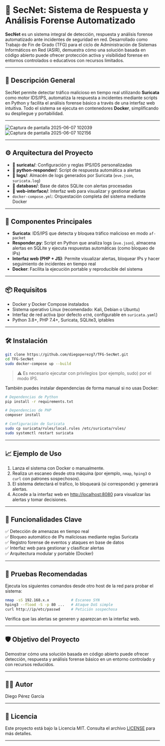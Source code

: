 # 🔐 SecNet: Sistema de Respuesta y Análisis Forense Automatizado

**SecNet** es un sistema integral de detección, respuesta y análisis forense automatizado ante incidentes de seguridad en red. Desarrollado como Trabajo de Fin de Grado (TFG) para el ciclo de Administración de Sistemas Informáticos en Red (ASIR), demuestra cómo una solución basada en código abierto puede ofrecer protección activa y visibilidad forense en entornos controlados o educativos con recursos limitados.

---

## 🧠 Descripción General

SecNet permite detectar tráfico malicioso en tiempo real utilizando **Suricata** como motor IDS/IPS, automatiza la respuesta a incidentes mediante scripts en Python y facilita el análisis forense básico a través de una interfaz web intuitiva. Todo el sistema se ejecuta en contenedores **Docker**, simplificando su despliegue y portabilidad.

---

![Captura de pantalla 2025-06-07 102039](https://github.com/user-attachments/assets/6916ddce-7a1e-4c9d-b266-9e139544efc1)
![Captura de pantalla 2025-06-07 102156](https://github.com/user-attachments/assets/6411225b-4565-43da-a42f-05c79157a3d8)

---

## ⚙️ Arquitectura del Proyecto

- 📁 **suricata/**: Configuración y reglas IPS/IDS personalizadas
- 📁 **python-responder/**: Script de respuesta automática a alertas
- 📁 **logs/**: Almacén de logs generados por Suricata (`eve.json`, `suricata.log`)
- 📁 **database/**: Base de datos SQLite con alertas procesadas
- 📁 **web-interface/**: Interfaz web para visualizar y gestionar alertas
- `docker-compose.yml`: Orquestación completa del sistema mediante Docker

---

## 🚀 Componentes Principales

- **Suricata**: IDS/IPS que detecta y bloquea tráfico malicioso en modo `af-packet`
- **Responder.py**: Script en Python que analiza logs (`eve.json`), almacena alertas en SQLite y ejecuta respuestas automáticas (como bloqueo de IPs)
- **Interfaz web (PHP + JS)**: Permite visualizar alertas, bloquear IPs y hacer seguimiento de incidentes en tiempo real
- **Docker**: Facilita la ejecución portable y reproducible del sistema

---

## 📦 Requisitos

- Docker y Docker Compose instalados
- Sistema operativo Linux (recomendado: Kali, Debian o Ubuntu)
- Interfaz de red activa (por defecto `eth0`, configurable en `suricata.yaml`)
- Python 3.8+, PHP 7.4+, Suricata, SQLite3, iptables

---

## 🛠️ Instalación

```bash
git clone https://github.com/diegoperezg7/TFG-SecNet.git
cd TFG-SecNet
sudo docker-compose up --build
```

> ⚠️ Es necesario ejecutar con privilegios (por ejemplo, sudo) por el modo IPS.

También puedes instalar dependencias de forma manual si no usas Docker:

```bash
# Dependencias de Python
pip install -r requirements.txt

# Dependencias de PHP
composer install

# Configuración de Suricata
sudo cp suricata/rules/local.rules /etc/suricata/rules/
sudo systemctl restart suricata
```

---

## 📈 Ejemplo de Uso

1. Lanza el sistema con Docker o manualmente.
2. Realiza un escaneo desde otra máquina (por ejemplo, `nmap`, `hping3` o `curl` con patrones sospechosos).
3. El sistema detectará el tráfico, lo bloqueará (si corresponde) y generará alertas.
4. Accede a la interfaz web en [http://localhost:8080](http://localhost:8080) para visualizar las alertas y tomar decisiones.

---

## 📄 Funcionalidades Clave

✅ Detección de amenazas en tiempo real  
✅ Bloqueo automático de IPs maliciosas mediante reglas Suricata  
✅ Registro forense de eventos y ataques en base de datos  
✅ Interfaz web para gestionar y clasificar alertas  
✅ Arquitectura modular y portable (Docker)

---

## 🧪 Pruebas Recomendadas

Ejecuta los siguientes comandos desde otro host de la red para probar el sistema:

```bash
nmap -sS 192.168.x.x          # Escaneo SYN
hping3 --flood -S -p 80 ...   # Ataque DoS simple
curl http://ip/etc/passwd     # Petición sospechosa
```

Verifica que las alertas se generen y aparezcan en la interfaz web.

---

## 🛡️ Objetivo del Proyecto

Demostrar cómo una solución basada en código abierto puede ofrecer detección, respuesta y análisis forense básico en un entorno controlado y con recursos reducidos.

---

## 🧑‍💻 Autor

Diego Pérez García

---

## 📄 Licencia

Este proyecto está bajo la Licencia MIT. Consulta el archivo [LICENSE](LICENSE) para más detalles.

---
